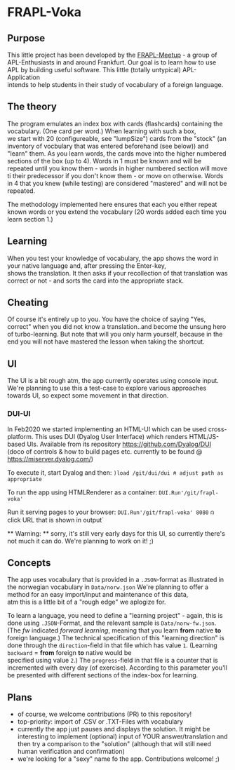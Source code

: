 # FRAPL-Voka

## Purpose

This little project has been developed by the [FRAPL-Meetup](https://www.meetup.com/de-DE/Frankfurt-APLers/) - a group of APL-Enthusiasts in and around Frankfurt.
Our goal is to learn how to use APL by building useful software. This little (totally untypical) APL-Application  
intends to help students in their study of vocabulary of a foreign language.  

## The theory  

The program emulates an index box with cards (flashcards) containing the vocabulary. (One card per word.) When learning with such a box,  
we start with 20 (configureable, see "lumpSize") cards from the "stock" (an inventory of vocbulary that was entered beforehand (see below))
and "learn" them. As you learn words, the cards move into the higher numbered sections of the box (up to 4). Words in 1 must be known and will be repeated until you know them - words in higher numbered section will move ti their predecessor if you don't know them - or move on otherwise.
Words in 4 that you knew (while testing) are considered "mastered" and will not be repeated.

The methodology implemented here ensures that each you either repeat known words or you extend the vocabulary (20 words added each time you learn section 1.)

## Learning  

When you test your knowledge of vocabulary, the app shows the word in your native language and, after pressing the Enter-key,  
shows the translation. It then asks if your recollection of that translation was correct or not - and sorts the card into the appropriate stack.  

## Cheating  

Of course it's entirely up to you. You have the choice of saying "Yes, correct" when you did not know a translation..and become the unsung hero
of turbo-learning. But note that will you only harm yourself, because in the end you will not have mastered the lesson when taking the shortcut.

## UI  

The UI is a bit rough atm, the app currently operates using console input. We're planning to use this a test-case to explore
various approaches towards UI, so expect some movement in that direction.

### DUI-UI 
In Feb2020 we started implementing an HTML-UI which can be used cross-platform. This uses DUI (Dyalog User Interface) which renders HTML/JS-based UIs.
Available from its repository https://github.com/Dyalog/DUI (doco of controls & how to build pages etc. currently to be found @ https://miserver.dyalog.com/)

To execute it, start Dyalog and then:
`)load /git/dui/dui ⍝ adjust path as appropriate`

To run the app using HTMLRenderer as a container:
`DUI.Run'/git/frapl-voka'`

Run it serving pages to your browser:
`DUI.Run'/git/frapl-voka' 8080`  ⍝ click URL that is shown in output`

** Warning: ** sorry, it's still very early days for this UI, so currently there's not much it can do. We're planning to work on it! ;)


## Concepts  

The app uses vocabulary that is provided in a `.JSON`-format as illustrated in the norwegian vocabulary
in `Data/norw.json` We're planning to offer a method for an easy import/input and maintenance of this data,  
atm this is a little bit of a "rough edge" we aplogize for.

To learn a language, you need to define a "learning project" - again, this is done using `.JSON`-Format,
and the relevant sample is `Data/norw-fw.json`. (The *fw* indicated *forward learning*, meaning that you learn **from**
native **to** foreign language.) The technical specification of this "learning direction" is done through the `direction`-field in that file which has value `1`. (Learning `backward` = **from** foreign **to** native would be  
specified using value `2`.)
The `progress`-field in that file is a counter that is incremented with every day (of exercise). According to this parameter you'll be presented with different sections of the index-box for learning.

## Plans

* of course, we welcome contributions (PR) to this repository!
* top-priority: import of .CSV or .TXT-Files with vocabulary
* currently the app just pauses and displays the solution. It might be interesting to implement (optional) input
  of YOUR answer/translation and then try a comparison to the "solution" (although that will still need human verification and confirmation)
* we're looking for a "sexy" name fo the app. Contributions welcome! ;)